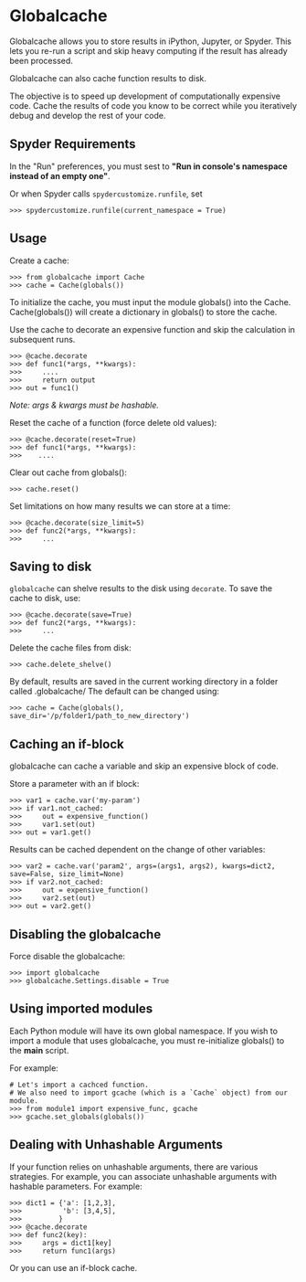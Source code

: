 Globalcache
===========

Globalcache allows you to store results in iPython, Jupyter, or Spyder.
This lets you re-run a script and skip heavy computing if the result 
has already been processed.

Globalcache can also cache function results to disk.

The objective is to speed up development of computationally expensive code. 
Cache the results of code you know to be correct while you iteratively 
debug and develop the rest of your code.


Spyder Requirements
--------------------
In the "Run" preferences, you must sest to **"Run in console's namespace instead of 
an empty one"**. 

Or when Spyder calls `spydercustomize.runfile`, set 

    >>> spydercustomize.runfile(current_namespace = True)

Usage
-----

Create a cache:
    
    >>> from globalcache import Cache
    >>> cache = Cache(globals())
    
To initialize the cache, you must input the module globals() into the Cache. 
Cache(globals()) will create a dictionary in globals() to store the cache. 

Use the cache to decorate an expensive function and skip the calculation in subsequent runs.


    >>> @cache.decorate
    >>> def func1(*args, **kwargs):
    >>>     ....
    >>>     return output
    >>> out = func1()
    
*Note: args & kwargs must be hashable.* 




Reset the cache of a function (force delete old values):
    
    >>> @cache.decorate(reset=True)
    >>> def func1(*args, **kwargs):
    >>>    ....

Clear out cache from globals():

    >>> cache.reset()
	

Set limitations on how many results we can store at a time:

    >>> @cache.decorate(size_limit=5)
    >>> def func2(*args, **kwargs):
    >>>     ...

Saving to disk
---------------


`globalcache` can shelve results to the disk using `decorate`. 
To save the cache to disk, use:
    
    >>> @cache.decorate(save=True)
    >>> def func2(*args, **kwargs):
    >>>     ...
    
    
Delete the cache files from disk:

    >>> cache.delete_shelve()
    


By default, results are saved in the current working directory in a folder called .globalcache/
The default can be changed using:
	
	>>> cache = Cache(globals(), save_dir='/p/folder1/path_to_new_directory')
	

Caching an if-block
--------------------

globalcache can cache a variable and skip an expensive block of code. 
	
Store a parameter with an if block:
    
    >>> var1 = cache.var('my-param')
    >>> if var1.not_cached:
    >>>     out = expensive_function()
    >>>     var1.set(out)
    >>> out = var1.get()
	
Results can be cached dependent on the change of other variables:

	>>> var2 = cache.var('param2', args=(args1, args2), kwargs=dict2, save=False, size_limit=None)
	>>> if var2.not_cached:
	>>> 	out = expensive_function()
	>>>		var2.set(out)
	>>> out = var2.get()
	

Disabling the globalcache
-------------------------

Force disable the globalcache:

	>>> import globalcache
	>>> globalcache.Settings.disable = True
	
	
Using imported modules
----------------------

Each Python module will have its own global namespace. If you wish to import a 
module that uses globalcache, you must re-initialize globals() to the __main__ script.

For example:

	# Let's import a cachced function.
	# We also need to import gcache (which is a `Cache` object) from our module.
	>>> from module1 import expensive_func, gcache 
	>>> gcache.set_globals(globals())
	
	
Dealing with Unhashable Arguments
---------------------------------
If your function relies on unhashable arguments, there are various
strategies. For example, you can associate unhashable
arguments with hashable parameters. For example:

    >>> dict1 = {'a': [1,2,3],
    >>>          'b': [3,4,5],
    >>>         }
    >>> @cache.decorate
    >>> def func2(key):
    >>>     args = dict1[key]
    >>>     return func1(args) 
    
Or you can use an if-block cache. 


